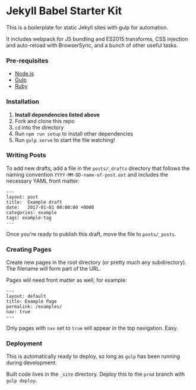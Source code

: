 # Jekyll Babel Starter Kit
This is a boilerplate for static Jekyll sites with gulp for automation.

It includes webpack for JS bundling and ES2015 transforms, CSS injection and auto-reload with BrowserSync, and a bunch of other useful tasks.

### Pre-requisites
- [Node.js](http://nodejs.org/)
- [Gulp](http://gulpjs.com/)
- [Ruby](https://www.ruby-lang.org)

### Installation
1. **Install dependencies listed above**
1. Fork and clone this repo
1. `cd` into the directory
1. Run `npm run setup` to install other dependencies
1. Run `gulp serve` to start the file watching!

### Writing Posts
To add new drafts, add a file in the `posts/_drafts` directory that follows the naming convention `YYYY-MM-DD-name-of-post.ext` and includes the necessary YAML front matter:

    ---
    layout: post
    title:  Example draft
    date:   2017-01-01 00:00:00 +0000
    categories: example
    tags: example-tag
    ---

Once you're ready to publish this draft, move the file to `posts/_posts`.

### Creating Pages
Create new pages in the root directory (or pretty much any subdirectory). The filename will form part of the URL.

Pages will need front matter as well, for example:

    ---
    layout: default
    title: Example Page
    permalink: /examples/
    nav: true
    ---

Only pages with `nav` set to `true` will appear in the top navigation. Easy.

### Deployment
This is automatically ready to deploy, so long as `gulp` has been running during development.

Built code lives in the `_site` directory. Deploy this to the `prod` branch with `gulp deploy`.
